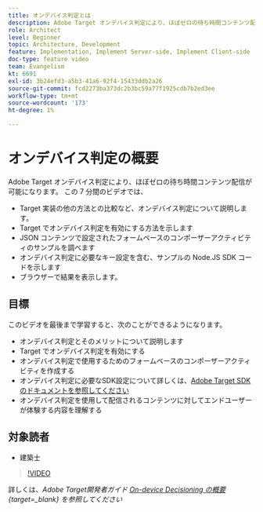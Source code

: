 ```yaml
---
title: オンデバイス判定とは
description: Adobe Target オンデバイス判定により、ほぼゼロの待ち時間コンテンツ配信が可能になります。 オンデバイス判定とその有効化方法については、このビデオをご覧ください。
role: Architect
level: Beginner
topic: Architecture, Development
feature: Implementation, Implement Server-side, Implement Client-side
doc-type: feature video
team: Evangelism
kt: 6691
exl-id: 3b24efd3-a5b3-41a6-92f4-15433ddb2a26
source-git-commit: fcd2273ba373dc2b3bc59a77f1925cdb7b2ed3ee
workflow-type: tm+mt
source-wordcount: '173'
ht-degree: 1%

---
```


# オンデバイス判定の概要

Adobe Target オンデバイス判定により、ほぼゼロの待ち時間コンテンツ配信が可能になります。 この 7 分間のビデオでは、

* Target 実装の他の方法との比較など、オンデバイス判定について説明します。
* Target でオンデバイス判定を有効にする方法を示します
* JSON コンテンツで設定されたフォームベースのコンポーザーアクティビティのサンプルを調べます
* オンデバイス判定に必要なキー設定を含む、サンプルの Node.JS SDK コードを示します
* ブラウザーで結果を表示します。

## 目標

このビデオを最後まで学習すると、次のことができるようになります。

* オンデバイス判定とそのメリットについて説明します
* Target でオンデバイス判定を有効にする
* オンデバイス判定で使用するためのフォームベースのコンポーザーアクティビティを作成する
* オンデバイス判定に必要なSDK設定について詳しくは、[Adobe Target SDKのドキュメントを参照してください ](https://experienceleague.adobe.com/en/docs/target-dev/developer/server-side/on-device-decisioning/overview)
* オンデバイス判定を使用して配信されるコンテンツに対してエンドユーザーが体験する内容を理解する

## 対象読者

* 建築士

>[!VIDEO](https://video.tv.adobe.com/v/329032/?quality=12)

詳しくは、*Adobe Target開発者ガイド [On-device Decisioning の概要 ](https://experienceleague.adobe.com/docs/target-dev/developer/server-side/on-device-decisioning/overview.html?lang=ja){target=_blank} を参照してください*
